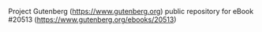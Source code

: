 Project Gutenberg (https://www.gutenberg.org) public repository for eBook #20513 (https://www.gutenberg.org/ebooks/20513)
